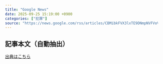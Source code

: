 ```yaml
---
title: "Google News"
date: 2025-09-25 15:19:00 +0900
categories: ["犯罪"]
source: "https://news.google.com/rss/articles/CBMibkFVX3lxTE9DNmpNVFVoV3VUcDNJOUxKa0VvN2E0TnBMeVpaVnJqYVVlVlFsQVR6ZzVoZEpTWVZCQ1dabXhfd09YbkhkX0hBY0JIeU5xdXFtaVpFMzVibk13cHAyaXpwVGgtZ3NDeUhkdDBDWDNR?oc=5"
---
```


## 記事本文（自動抽出）
<body class="y0K44d EA71Tc" id="readabilityBody"></body>

[出典はこちら](https://news.google.com/rss/articles/CBMibkFVX3lxTE9DNmpNVFVoV3VUcDNJOUxKa0VvN2E0TnBMeVpaVnJqYVVlVlFsQVR6ZzVoZEpTWVZCQ1dabXhfd09YbkhkX0hBY0JIeU5xdXFtaVpFMzVibk13cHAyaXpwVGgtZ3NDeUhkdDBDWDNR?oc=5)
